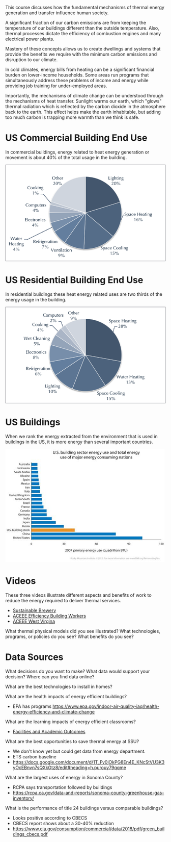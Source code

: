 This course discusses how the fundamental mechanisms of thermal energy generation and transfer influence human society.

A significant fraction of our carbon emissions are from keeping the temperature of our buildings different than the outside temperature.
Also, thermal processes dictate the efficiency of combustion engines and many electrical power plants.

Mastery of these concepts allows us to create dwellings and systems that provide the benefits we require with the minimum carbon emissions and disruption to our climate.

In cold climates, energy bills from heating can be a significant financial burden on lower-income households.
Some areas run programs that simultaneously address these problems of income and energy while providing job training for under-employed areas.

Importantly, the mechanisms of climate change can be understood through the mechanisms of heat transfer.
Sunlight warms our earth, which "glows" thermal radiation which is reflected by the carbon dioxide in the atmosphere back to the earth.
This effect helps make the earth inhabitable, but adding too much carbon is trapping more warmth than we think is safe.

# US Commercial Building End Use

In commercial buildings, energy related to heat energy generation or movement is about 40% of the total usage in the building.

![US Commercial Building End Use](./figures/commercial-end-use-DOE.png)


# US Residential Building End Use

In residential buildings these heat energy related uses are two thirds of the energy usage in the building.

![US Residential End Use](./figures/residential-end-use-DOE.png)


# US Buildings

When we rank the energy extracted from the environment that is used in buildings in the US, it is more energy than several important countries.

![Buildings use more primary energy than all of Russia](./figures/RMI-building-energy.jpg)

# Videos

These three videos illustrate different aspects and benefits of work to reduce the energy required to deliver thermal services.

- [Sustainable Brewery](https://www.youtube.com/watch?v=Qv8gMuSVhvI)
- [ACEEE Efficiency Building Workers](https://www.youtube.com/watch?v=kLAp-69X4C4)
- [ACEEE West Virgina](https://www.youtube.com/watch?v=kHmxO9qS8U4)

What thermal physical models did you see illustrated?
What technologies, programs, or policies do you see?
What benefits do you see?

# Data Sources

What decisions do you want to make?
What data would support your decision?
Where can you find data online?

What are the best technologies to install in homes?

What are the health impacts of energy efficient buildings?

- EPA has programs
https://www.epa.gov/indoor-air-quality-iaq/health-energy-efficiency-and-climate-change


What are the learning impacts of energy efficient classrooms?

- [Facilities and Academic Outcomes](https://files.eric.ed.gov/fulltext/ED470979.pdf)




What are the best opportunities to save thermal energy at SSU?

- We don't know yet but could get data from energy department.
- ETS carbon baseline
- https://docs.google.com/document/d/1T_Fv0jOkPG8En4E_KNcStVU3K3yOcEBnvn7sQXkGtz8/edit#heading=h.purouy79qqme

What are the largest uses of energy in Sonoma County?

- RCPA says transportation followed by buildings
- https://rcpa.ca.gov/data-and-reports/sonoma-county-greenhouse-gas-inventory/

What is the performance of title 24 buildings versus comparable buildings?

- Looks positive according to CBECS
- CBECS report shows about a 30-40% reduction
- https://www.eia.gov/consumption/commercial/data/2018/pdf/green_buildings_cbecs.pdf





